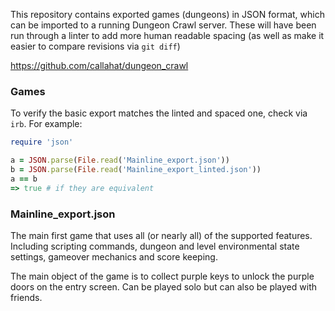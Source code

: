 This repository contains exported games (dungeons) in JSON format, which can be
imported to a running Dungeon Crawl server. These will have been run through a linter
to add more human readable spacing (as well as make it easier to compare revisions via
`git diff`)

https://github.com/callahat/dungeon_crawl

### Games

To verify the basic export matches the linted and spaced one, check via `irb`. For example:

```ruby
require 'json'

a = JSON.parse(File.read('Mainline_export.json'))
b = JSON.parse(File.read('Mainline_export_linted.json'))
a == b
=> true # if they are equivalent
```

### Mainline_export.json

The main first game that uses all (or nearly all) of the supported features. Including
scripting commands, dungeon and level environmental state settings, gameover mechanics
and score keeping.

The main object of the game is to collect purple keys to unlock the purple doors on the
entry screen. Can be played solo but can also be played with friends.

